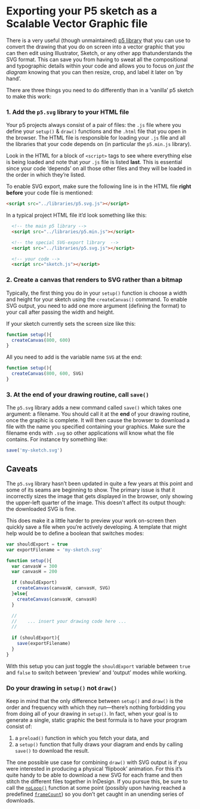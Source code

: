 # Exporting your P5 sketch as a Scalable Vector Graphic file

There is a very useful (though unmaintained) [p5 library](http://github.com/zenozeng/p5.js-svg) that you can use to convert the drawing that you do on screen into a vector graphic that you can then edit using Illustrator, Sketch, or any other app thatunderstands the SVG format. This can save you from having to sweat all the compositional and typographic details within your code and allows you to focus on *just the diagram* knowing that you can then resize, crop, and label it later on ‘by hand’.

There are three things you need to do differently than in a ‘vanilla’ p5 sketch to make this work:

### 1. Add the `p5.svg` library to your HTML file

Your p5 projects always consist of a pair of files: the `.js` file where you define your `setup()` & `draw()` functions and the `.html` file that you open in the browser. The HTML file is responsible for loading your `.js` file and all the libraries that your code depends on (in particular the `p5.min.js` library). 

Look in the HTML for a block of `<script>` tags to see where everything else is being loaded and note that *your* `.js` file is listed **last**. This is essential since your code ‘depends’ on all those other files and they will be loaded in the order in which they’re listed.

To enable SVG export, make sure the following line is in the HTML file **right before** your code file is mentioned:

```html
<script src="../libraries/p5.svg.js"></script>
```

In a typical project HTML file it’d look something like this:

```html
  <!-- the main p5 library -->
  <script src="../libraries/p5.min.js"></script>

  <!-- the special SVG-export library  -->
  <script src="../libraries/p5.svg.js"></script>

  <!-- your code -->
  <script src="sketch.js"></script>
```

### 2. Create a canvas that renders to SVG rather than a bitmap

Typically, the first thing you do in your `setup()` function is choose a width and height for your sketch using the `createCanvas()` command. To enable SVG output, you need to add one more argument (defining the format) to your call after passing the width and height.

If your sketch currently sets the screen size like this:

```js
function setup(){
  createCanvas(800, 600)
}
```

All you need to add is the variable name `SVG` at the end:

```js
function setup(){
  createCanvas(800, 600, SVG)
}
```

### 3. At the end of your drawing routine, call `save()`

The `p5.svg` library adds a new command called `save()` which takes one argument: a filename. You should call it at the **end** of your drawing routine, once the graphic is complete. It will then cause the browser to download a file with the name you specified containing your graphics. Make sure the filename ends with `.svg` so other applications will know what the file contains. For instance try something like:

```js
save('my-sketch.svg')
```

## Caveats

The `p5.svg` library hasn’t been updated in quite a few years at this point and some of its seams are beginning to show. The primary issue is that it incorrectly sizes the image that gets displayed in the browser, only showing the upper-left quarter of the image. This doesn't affect its output though: the downloaded SVG is fine.

This does make it a little harder to preview your work on-screen then quickly save a file when you’re actively developing. A template that might help would be to define a boolean that switches modes:

```js
var shouldExport = true
var exportFilename = 'my-sketch.svg'

function setup(){
  var canvasW = 300
  var canvasH = 200

  if (shouldExport)
    createCanvas(canvasW, canvasH, SVG)
  }else{
    createCanvas(canvasW, canvasH)
  }

  //
  // 	... insert your drawing code here ...
  //
  
  if (shouldExport){
    save(exportFilename)
  }
}
```

With this setup you can just toggle the `shouldExport` variable between `true` and `false` to switch between ‘preview’ and ‘output’ modes while working.

### Do your drawing in `setup()` not `draw()`

Keep in mind that the only difference between `setup()` and `draw()` is the order and frequency with which they run—there’s nothing forbidding you from doing all of your drawing in `setup()`. In fact, when your goal is to generate a single, static graphic the best formula is to have your program consist of:

1. a `preload()` function in which you fetch your data, and
2. a `setup()` function that fully draws your diagram and ends by calling `save()` to download the result.

The one possible use case for combining `draw()` with SVG output is if you were interested in producing a physical ‘flipbook’ animation. For this it’s quite handy to be able to download a new SVG for each frame and then stitch the different files together in InDesign. If you pursue this, be sure to call the [`noLoop()`](https://p5js.org/reference/#/p5/noLoop) function at some point (possibly upon having reached a predefined [`frameCount`](https://p5js.org/reference/#/p5/frameCount)) so you don’t get caught in an unending series of downloads.

